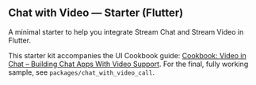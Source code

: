 ## Chat with Video — Starter (Flutter)

A minimal starter to help you integrate Stream Chat and Stream Video in Flutter.

This starter kit accompanies the UI Cookbook guide: [Cookbook: Video in Chat – Building Chat Apps With Video Support](https://getstream.io/video/docs/flutter/ui-cookbook/chat-with-video/).
For the final, fully working sample, see `packages/chat_with_video_call`.
